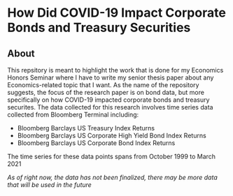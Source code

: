 # How Did COVID-19 Impact Corporate Bonds and Treasury Securities

## About
This repsitory is meant to highlight the work that is done for my Economics Honors Seminar where I have to write my senior thesis paper about any Economics-related topic that I want. As the name of the repository suggests, the focus of the research paper is on bond data, but more specifically on how COVID-19 impacted corporate bonds and treasury securites. The data collected for this research involves time series data collected from Bloomberg Terminal including:

- Bloomberg Barclays US Treasury Index Returns
- Bloomberg Barclays US Corporate High Yield Bond Index Returns
- Bloomberg Barclays US Corporate Bond Index Returns

The time series for these data points spans from October 1999 to March 2021

*As of right now, the data has not been finalized, there may be more data that will be used in the future*
